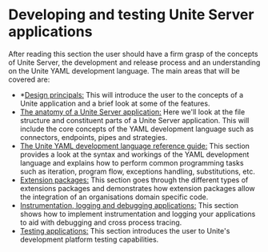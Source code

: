 # Developing and testing Unite Server applications

After reading this section the user should have a firm grasp of the concepts of Unite Server, the development and release process and an understanding on the Unite YAML development language.  The  main areas that will be covered are:

* *[Design principals:](design-principals.md) This will introduce the user to the concepts of a Unite application and a brief look at some of the features.
* [The anatomy of a Unite Server application:](the-anatomy-of-a-unite-server-application.md) Here we'll look at the file structure and constituent parts of a Unite Server application. This will include the core concepts of the YAML development language such as connectors, endpoints, pipes and strategies.
* [The Unite YAML development language reference guide:](Documentation/developing-unite-server-applications/the-unite-development-language/_index.md) This section provides a look at the syntax and workings of the  YAML development language and explains how to perform common programming tasks such as iteration, program flow, exceptions handling, substitutions, etc.
* [Extension packages:](Documentation/developing-unite-server-applications/extension-packages/_index.md) This section goes through the different types of extensions packages and demonstrates how extension packages allow the integration of an organisations domain specific code. 
* [Instrumentation,  logging  and debugging applications:](instrumentation.md) This section shows how to implement instrumentation and logging  your applications to aid with debugging and cross process tracing.
* [Testing applications:](testing-applications/_index.md) This section introduces the user to Unite's development platform testing capabilities. 